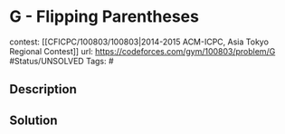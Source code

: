 # G - Flipping Parentheses

contest: [[CFICPC/100803/100803|2014-2015 ACM-ICPC, Asia Tokyo Regional Contest]]
url: https://codeforces.com/gym/100803/problem/G
#Status/UNSOLVED
Tags: #

## Description

## Solution


